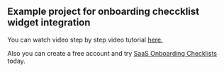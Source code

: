
## Example project for onboarding checcklist widget integration

You can watch video step by step video tutorial [here.](https://youtu.be/PHjOEzNgLY4)

Also you can create a free account and try [SaaS Onboarding Checklists](https://saasonboardingchecklists.com) today.